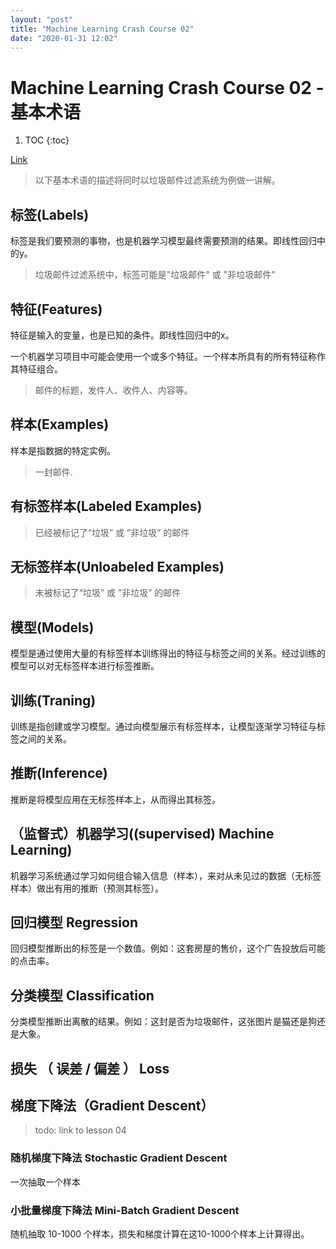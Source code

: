 ```yaml
---
layout: "post"
title: "Machine Learning Crash Course 02"
date: "2020-01-31 12:02"
---
```


# Machine Learning Crash Course 02 - 基本术语

1. TOC
{:toc}

[Link](https://developers.google.com/machine-learning/crash-course/framing/video-lecture)

> 以下基本术语的描述将同时以垃圾邮件过滤系统为例做一讲解。

## 标签(Labels)

标签是我们要预测的事物，也是机器学习模型最终需要预测的结果。即线性回归中的y。

> 垃圾邮件过滤系统中，标签可能是"垃圾邮件" 或 "非垃圾邮件"

## 特征(Features)

特征是输入的变量，也是已知的条件。即线性回归中的x。

一个机器学习项目中可能会使用一个或多个特征。一个样本所具有的所有特征称作其特征组合。

> 邮件的标题，发件人、收件人、内容等。

## 样本(Examples)

样本是指数据的特定实例。

> 一封邮件.

## 有标签样本(Labeled Examples)

> 已经被标记了“垃圾” 或 ”非垃圾” 的邮件

## 无标签样本(Unloabeled Examples)

> 未被标记了“垃圾” 或 ”非垃圾” 的邮件

## 模型(Models)

模型是通过使用大量的有标签样本训练得出的特征与标签之间的关系。经过训练的模型可以对无标签样本进行标签推断。

## 训练(Traning)

训练是指创建或学习模型。通过向模型展示有标签样本，让模型逐渐学习特征与标签之间的关系。

## 推断(Inference)

推断是将模型应用在无标签样本上，从而得出其标签。

## （监督式）机器学习((supervised) Machine Learning)

机器学习系统通过学习如何组合输入信息（样本），来对从未见过的数据（无标签样本）做出有用的推断（预测其标签）。

## 回归模型 Regression

回归模型推断出的标签是一个数值。例如：这套房屋的售价，这个广告投放后可能的点击率。

## 分类模型 Classification

分类模型推断出离散的结果。例如：这封是否为垃圾邮件，这张图片是猫还是狗还是大象。

## 损失 （ 误差 / 偏差 ） Loss


## 梯度下降法（Gradient Descent）
> todo: link to lesson 04

### 随机梯度下降法 Stochastic Gradient Descent

一次抽取一个样本

### 小批量梯度下降法 Mini-Batch Gradient Descent

随机抽取 10-1000 个样本，损失和梯度计算在这10-1000个样本上计算得出。

